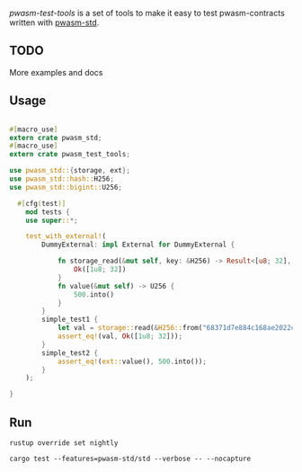*pwasm-test-tools* is a set of tools to make it easy to test pwasm-contracts written with [pwasm-std](https://github.com/NikVolf/pwasm-std).

## TODO
More examples and docs

## Usage

```rust

#[macro_use]
extern crate pwasm_std;
#[macro_use]
extern crate pwasm_test_tools;

use pwasm_std::{storage, ext};
use pwasm_std::hash::H256;
use pwasm_std::bigint::U256;

  #[cfg(test)]
    mod tests {
    use super::*;

    test_with_external!(
        DummyExternal: impl External for DummyExternal {

            fn storage_read(&mut self, key: &H256) -> Result<[u8; 32], Error> {
                Ok([1u8; 32])
            }
            fn value(&mut self) -> U256 {
                500.into()
            }
        }
        simple_test1 {
            let val = storage::read(&H256::from("68371d7e884c168ae2022c82bd837d51837718a7f7dfb7aa3f753074a35e1d87"));
            assert_eq!(val, Ok([1u8; 32]));
        }
        simple_test2 {
            assert_eq!(ext::value(), 500.into());
        }
    );

}
```

## Run

`rustup override set nightly`

`cargo test --features=pwasm-std/std --verbose -- --nocapture`
